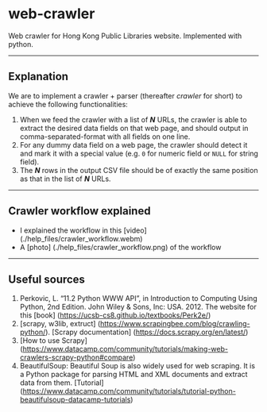 # web-crawler
Web crawler for Hong Kong Public Libraries website. Implemented with python.

<hr/>

## Explanation
We are to implement a crawler + parser (thereafter *crawler* for short) to achieve the following functionalities:
1. When we feed the crawler with a list of ***N*** URLs, the crawler is able to extract the desired data fields on that web page, and should output in comma-separated-format with all fields on one line.
2. For any dummy data field on a web page, the crawler should detect it and mark it with a special value (e.g. ```0``` for numeric field or ```NULL``` for string field).
3. The ***N*** rows in the output CSV file should be of exactly the same position as that in the list of ***N*** URLs.

<hr/>

## Crawler workflow explained
- I explained the workflow in this [video] (./help_files/crawler_workflow.webm) 
- A [photo] (./help_files/crawler_workflow.png) of the workflow 

<hr/>

## Useful sources
1. Perkovic, L. “11.2 Python WWW API”, in Introduction to Computing Using Python, 2nd Edition. John Wiley & Sons, Inc: USA. 2012. The website for this [book] (https://ucsb-cs8.github.io/textbooks/Perk2e/)
2.	[scrapy, w3lib, extruct] (https://www.scrapingbee.com/blog/crawling-python/). [Scrapy documentation] (https://docs.scrapy.org/en/latest/)
3.	[How to use Scrapy] (https://www.datacamp.com/community/tutorials/making-web-crawlers-scrapy-python#compare)
4.	BeautifulSoup: Beautiful Soup is also widely used for web scraping. It is a Python package for parsing HTML and XML documents and extract data from them. [Tutorial] (https://www.datacamp.com/community/tutorials/tutorial-python-beautifulsoup-datacamp-tutorials)
